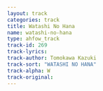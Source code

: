 ```yaml
---
layout: track
categories: track
title: Watashi No Hana
name: watashi-no-hana
type: ahfow_track
track-id: 269
track-lyrics: 
track-author: Tomokawa Kazuki
track-sort: "WATASHI NO HANA"
track-alpha: W
track-original: 
---
```

